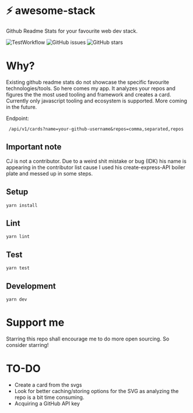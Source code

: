 # ⚡ awesome-stack
Github Readme Stats for your favourite web dev stack.
<br/>

![TestWorkflow](https://github.com/Borrus-sudo/awesome-stack/actions/workflows/test.yml/badge.svg)
![GitHub issues](https://img.shields.io/github/issues/Borrus-sudo/awesome-stack)
![GitHub stars](https://img.shields.io/github/stars/Borrus-sudo/awesome-stack)
<br/>

# Why?

Existing github readme stats do not showcase the specific favourite technologies/tools. So here comes my app. It analyzes your repos and figures the the most used tooling and framework and creates a card. Currently only javascript tooling and ecosystem is supported. More coming in the future.

Endpoint:

` /api/v1/cards?name=your-github-username&repos=comma,separated,repos`

## Important note

CJ is not a contributor. Due to a weird shit mistake or bug (IDK) his name is appearing in the contributor list cause I used his create-express-API boiler plate and messed up in some steps.

## Setup

```
yarn install
```

## Lint

```
yarn lint
```

## Test

```
yarn test
```

## Development

```
yarn dev
```

# Support me

Starring this repo shall encourage me to do more open sourcing. So consider starring!

# TO-DO

- Create a card from the svgs
- Look for better caching/storing options for the SVG as analyzing the repo is a bit time consuming.
- Acquiring a GitHub API key
